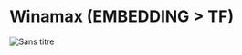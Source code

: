# Winamax (EMBEDDING > TF)
![Sans titre](https://github.com/Necromateion/Winamax/assets/56130159/38bf101c-4a72-4f4a-acf0-8793dfc30a29)

